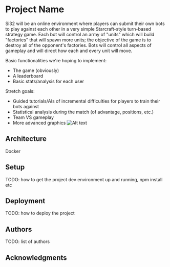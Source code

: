 # Project Name

Si32 will be an online environment where players can submit their own bots to play against each other in a very simple Starcraft-style turn-based strategy game. Each bot will control an army of "units" which will build "factories" that will spawn more units; the objective of the game is to destroy all of the opponent's factories. Bots will control all aspects of gameplay and will direct how each and every unit will move. 

Basic functionalities we're hoping to implement:
- The game (obviously)
- A leaderboard
- Basic stats/analysis for each user

Stretch goals:
- Guided tutorials/AIs of incremental difficulties for players to train their bots against
- Statistical analysis during the match (of advantage, positions, etc.)
- Team VS gameplay
- More advanced graphics
![Alt text](https://i.imgur.com/faV8fWC.png)

## Architecture

Docker

## Setup

TODO: how to get the project dev environment up and running, npm install etc

## Deployment

TODO: how to deploy the project

## Authors

TODO: list of authors

## Acknowledgments

